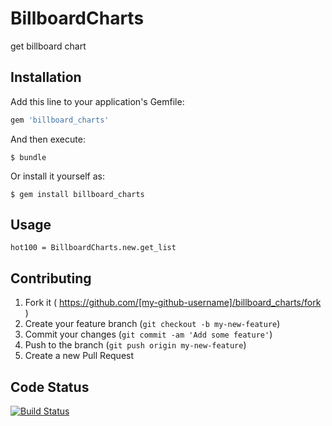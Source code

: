 # BillboardCharts

get billboard chart

## Installation

Add this line to your application's Gemfile:

```ruby
gem 'billboard_charts'
```

And then execute:

    $ bundle

Or install it yourself as:

    $ gem install billboard_charts

## Usage

	hot100 = BillboardCharts.new.get_list

## Contributing

1. Fork it ( https://github.com/[my-github-username]/billboard_charts/fork )
2. Create your feature branch (`git checkout -b my-new-feature`)
3. Commit your changes (`git commit -am 'Add some feature'`)
4. Push to the branch (`git push origin my-new-feature`)
5. Create a new Pull Request

## Code Status

[![Build Status](https://travis-ci.org/ie4/billboard_charts.svg?branch=master)](https://travis-ci.org/ie4/billboard_charts)
